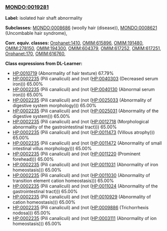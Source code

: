 
### [MONDO:0019281](http://purl.obolibrary.org/obo/MONDO_0019281)
**Label:** isolated hair shaft abnormality

**Subclasses:** [MONDO:0008686](http://purl.obolibrary.org/obo/MONDO_0008686) (woolly hair (disease)), [MONDO:0008621](http://purl.obolibrary.org/obo/MONDO_0008621) (Uncombable hair syndrome), 

**Corr. equiv. classes:** [Orphanet:1410](http://www.orpha.net/ORDO/Orphanet_1410), [OMIM:615896](http://purl.obolibrary.org/obo/OMIM_615896), [OMIM:191480](http://purl.obolibrary.org/obo/OMIM_191480), [OMIM:278150](http://purl.obolibrary.org/obo/OMIM_278150), [OMIM:194300](http://purl.obolibrary.org/obo/OMIM_194300), [OMIM:604379](http://purl.obolibrary.org/obo/OMIM_604379), [OMIM:617252](http://purl.obolibrary.org/obo/OMIM_617252), [OMIM:617251](http://purl.obolibrary.org/obo/OMIM_617251), [Orphanet:170](http://www.orpha.net/ORDO/Orphanet_170), [OMIM:616760](http://purl.obolibrary.org/obo/OMIM_616760), 

**Class expressions from DL-Learner:**

- [HP:0010719](http://purl.obolibrary.org/obo/HP_0010719) (Abnormality of hair texture) 67.79%
- [HP:0002235](http://purl.obolibrary.org/obo/HP_0002235) (Pili canaliculi) and (not ([HP:0040303](http://purl.obolibrary.org/obo/HP_0040303) (Decreased serum iron))) 65.00%
- [HP:0002235](http://purl.obolibrary.org/obo/HP_0002235) (Pili canaliculi) and (not ([HP:0040130](http://purl.obolibrary.org/obo/HP_0040130) (Abnormal serum iron))) 65.00%
- [HP:0002235](http://purl.obolibrary.org/obo/HP_0002235) (Pili canaliculi) and (not ([HP:0025033](http://purl.obolibrary.org/obo/HP_0025033) (Abnormality of digestive system morphology))) 65.00%
- [HP:0002235](http://purl.obolibrary.org/obo/HP_0002235) (Pili canaliculi) and (not ([HP:0025031](http://purl.obolibrary.org/obo/HP_0025031) (Abnormality of the digestive system))) 65.00%
- [HP:0002235](http://purl.obolibrary.org/obo/HP_0002235) (Pili canaliculi) and (not ([HP:0012718](http://purl.obolibrary.org/obo/HP_0012718) (Morphological abnormality of the gastrointestinal tract))) 65.00%
- [HP:0002235](http://purl.obolibrary.org/obo/HP_0002235) (Pili canaliculi) and (not ([HP:0011473](http://purl.obolibrary.org/obo/HP_0011473) (Villous atrophy))) 65.00%
- [HP:0002235](http://purl.obolibrary.org/obo/HP_0002235) (Pili canaliculi) and (not ([HP:0011472](http://purl.obolibrary.org/obo/HP_0011472) (Abnormality of small intestinal villus morphology))) 65.00%
- [HP:0002235](http://purl.obolibrary.org/obo/HP_0002235) (Pili canaliculi) and (not ([HP:0011220](http://purl.obolibrary.org/obo/HP_0011220) (Prominent forehead))) 65.00%
- [HP:0002235](http://purl.obolibrary.org/obo/HP_0002235) (Pili canaliculi) and (not ([HP:0011031](http://purl.obolibrary.org/obo/HP_0011031) (Abnormality of iron homeostasis))) 65.00%
- [HP:0002235](http://purl.obolibrary.org/obo/HP_0002235) (Pili canaliculi) and (not ([HP:0011030](http://purl.obolibrary.org/obo/HP_0011030) (Abnormality of transition element cation homeostasis))) 65.00%
- [HP:0002235](http://purl.obolibrary.org/obo/HP_0002235) (Pili canaliculi) and (not ([HP:0011024](http://purl.obolibrary.org/obo/HP_0011024) (Abnormality of the gastrointestinal tract))) 65.00%
- [HP:0002235](http://purl.obolibrary.org/obo/HP_0002235) (Pili canaliculi) and (not ([HP:0010929](http://purl.obolibrary.org/obo/HP_0010929) (Abnormality of cation homeostasis))) 65.00%
- [HP:0002235](http://purl.obolibrary.org/obo/HP_0002235) (Pili canaliculi) and (not ([HP:0009886](http://purl.obolibrary.org/obo/HP_0009886) (Trichorrhexis nodosa))) 65.00%
- [HP:0002235](http://purl.obolibrary.org/obo/HP_0002235) (Pili canaliculi) and (not ([HP:0003111](http://purl.obolibrary.org/obo/HP_0003111) (Abnormality of ion homeostasis))) 65.00%


